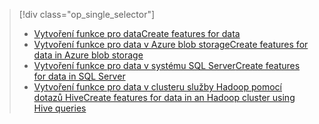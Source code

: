 > [!div class="op_single_selector"]
> * [<span data-ttu-id="6f151-101">Vytvoření funkce pro data</span><span class="sxs-lookup"><span data-stu-id="6f151-101">Create features for data</span></span>](../articles/machine-learning/machine-learning-data-science-create-features.md)
> * [<span data-ttu-id="6f151-102">Vytvoření funkce pro data v Azure blob storage</span><span class="sxs-lookup"><span data-stu-id="6f151-102">Create features for data in Azure blob storage</span></span>](../articles/machine-learning/machine-learning-data-science-create-features-blob.md)
> * [<span data-ttu-id="6f151-103">Vytvoření funkce pro data v systému SQL Server</span><span class="sxs-lookup"><span data-stu-id="6f151-103">Create features for data in SQL Server</span></span>](../articles/machine-learning/machine-learning-data-science-create-features-sql-server.md)
> * [<span data-ttu-id="6f151-104">Vytvoření funkce pro data v clusteru služby Hadoop pomocí dotazů Hive</span><span class="sxs-lookup"><span data-stu-id="6f151-104">Create features for data in an Hadoop cluster using Hive queries</span></span>](../articles/machine-learning/machine-learning-data-science-create-features-hive.md)
> 
> 


